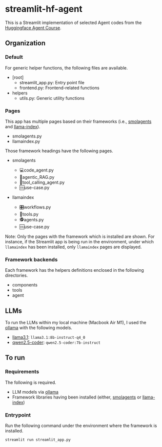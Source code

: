 # streamlit-hf-agent

This is a Streamlit implementation of selected Agent codes from the [Huggingface Agent Course](https://huggingface.co/learn/agents-course).

## Organization

### Default

For generic helper functions, the following files are available.

- [root]
  - streamlit_app.py: Entry point file
  - frontend.py: Frontend-related functions
- helpers
  - utils.py: Generic utility functions

### Pages

This app has multiple pages based on their frameworks (i.e., [smolagents](https://huggingface.co/docs/smolagents/index) and [llama-index](https://docs.llamaindex.ai)).
- smolagents.py
- llamaindex.py

Those framework headings have the following pages.
- smolagents
  - 💻code_agent.py
  - 🔎agentic_RAG.py
  - 🔨tool_calling_agent.py
  - 🆒use-case.py

- llamaindex
  - 🎛️workflows.py
  - 🔨tools.py
  - 🕵️agents.py
  - 🆒use-case.py

Note: Only the pages with the framework which is installed are shown.
For instance, if the Streamlit app is being run in the environment, under which `llamaindex` has been installed, only `llamaindex` pages are displayed.  


### Framework backends

Each framework has the helpers definitions enclosed in the following directories.
- components
- tools
- agent

## LLMs

To run the LLMs within my local machine (Macbook Air M1), I used the [ollama](https://ollama.com) with the following models.

- [llama3.1](https://ollama.com/library/llama3.1/tags): `llama3.1:8b-instruct-q4_0`
- [qwen2.5-coder](https://ollama.com/library/qwen2.5-coder/tags): `qwen2.5-coder:7b-instruct`


## To run

### Requirements

The following is required.

- LLM models via [ollama](https://ollama.com)
- Framework libraries having been installed (either, [smolagents](https://huggingface.co/docs/smolagents/index) or [llama-index](https://docs.llamaindex.ai))

### Entrypoint

Run the following command under the environment where the framework is installed.

```
streamlit run streamlit_app.py
```